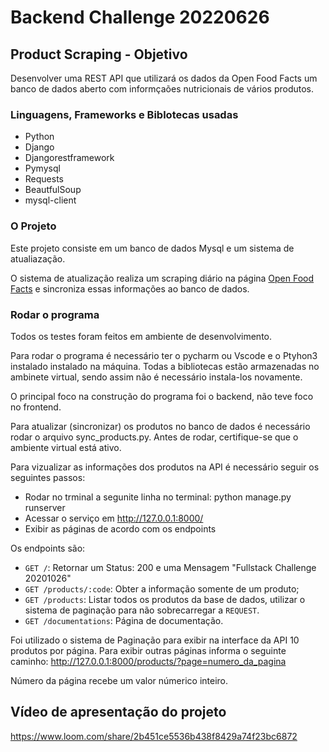 # Backend Challenge 20220626

## Product Scraping - Objetivo
Desenvolver uma REST API que utilizará os dados da Open Food Facts um banco de dados aberto com informçaões nutricionais de vários produtos.

### Linguagens, Frameworks e Biblotecas usadas
- Python
- Django
- Djangorestframework
- Pymysql
- Requests
- BeautfulSoup
- mysql-client

### O Projeto
Este projeto consiste em um banco de dados Mysql e um sistema de atualiazação.

O sistema de atualização realiza um scraping diário na página [Open Food Facts](https://world.openfoodfacts.org/) e sincroniza essas informações ao banco de dados.

### Rodar o programa

Todos os testes foram feitos em ambiente de desenvolvimento.

Para rodar o programa é necessário ter o pycharm ou Vscode e o Ptyhon3 instalado instalado na máquina. Todas a bibliotecas estão armazenadas no ambinete virtual, sendo assim não é necessário instala-los novamente.

O principal foco na construção do programa foi o backend, não teve foco no frontend. 

Para atualizar (sincronizar) os produtos no banco de dados é necessário rodar o arquivo sync_products.py. Antes de rodar, certifique-se que o ambiente virtual está ativo.

Para vizualizar as informações dos produtos na API é necessário seguir os seguintes passos:
- Rodar no trminal a segunite linha no terminal: python manage.py runserver
- Acessar o serviço em  http://127.0.0.1:8000/
- Exibir as páginas de acordo com os endpoints

Os endpoints são:
- `GET /`: Retornar um Status: 200 e uma Mensagem "Fullstack Challenge 20201026"
- `GET /products/:code`: Obter a informação somente de um produto;
- `GET /products`: Listar todos os produtos da base de dados, utilizar o sistema de paginação para não sobrecarregar a `REQUEST`.
- `GET /documentations`: Página de documentação.

Foi utilizado o sistema de Paginação para exibir na interface da API 10 produtos por página. Para exibir outras páginas informa o seguinte caminho: http://127.0.0.1:8000/products/?page=numero_da_pagina

Número da página recebe um valor númerico inteiro.

## Vídeo de apresentação do projeto
https://www.loom.com/share/2b451ce5536b438f8429a74f23bc6872
